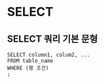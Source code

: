 # SELECT

## SELECT 쿼리 기본 문형

```text
SELECT column1, colum2, ...
FROM table_name
WHERE (행 조건) 
;
```

